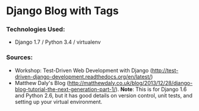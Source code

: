 # Django Blog with Tags

### Technologies Used: 
- Django 1.7 / Python 3.4 / virtualenv

### Sources: 
- Workshop: Test-Driven Web Development with Django (http://test-driven-django-development.readthedocs.org/en/latest/)
- Matthew Daly's Blog (http://matthewdaly.co.uk/blog/2013/12/28/django-blog-tutorial-the-next-generation-part-1/). **Note**: This is for Django 1.6 and Python 2.6, but it has good details on version control, unit tests, and setting up your virtual environment.
